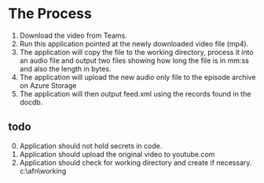# The Process

1. Download the video from Teams.
2. Run this application pointed at the newly downloaded video file (mp4).
3. The application will copy the file to the working directory, process it into an audio file and output two files showing how long the file is in mm:ss and also the length in bytes.
4. The application will upload the new audio only file to the episode archive on Azure Storage
4. The application will then output feed.xml using the records found in the docdb.

## todo

0. Application should not hold secrets in code.
1. Application should upload the original video to youtube.com
2. Application should check for working directory and create if necessary.  c:\afn\working